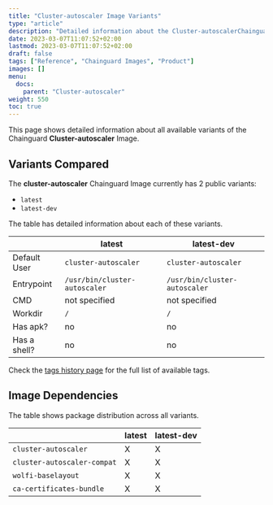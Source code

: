 ```yaml
---
title: "Cluster-autoscaler Image Variants"
type: "article"
description: "Detailed information about the Cluster-autoscalerChainguard Image variants"
date: 2023-03-07T11:07:52+02:00
lastmod: 2023-03-07T11:07:52+02:00
draft: false
tags: ["Reference", "Chainguard Images", "Product"]
images: []
menu:
  docs:
    parent: "Cluster-autoscaler"
weight: 550
toc: true
---
```


This page shows detailed information about all available variants of the Chainguard **Cluster-autoscaler** Image.

## Variants Compared
The **cluster-autoscaler** Chainguard Image currently has 2 public variants: 

- `latest`
- `latest-dev`

The table has detailed information about each of these variants.

|              | latest                        | latest-dev                    |
|--------------|-------------------------------|-------------------------------|
| Default User | `cluster-autoscaler`          | `cluster-autoscaler`          |
| Entrypoint   | `/usr/bin/cluster-autoscaler` | `/usr/bin/cluster-autoscaler` |
| CMD          | not specified                 | not specified                 |
| Workdir      | `/`                           | `/`                           |
| Has apk?     | no                            | no                            |
| Has a shell? | no                            | no                            |

Check the [tags history page](/chainguard/chainguard-images/reference/cluster-autoscaler/tags_history/) for the full list of available tags.
## Image Dependencies
The table shows package distribution across all variants.

|                             | latest | latest-dev |
|-----------------------------|--------|------------|
| `cluster-autoscaler`        | X      | X          |
| `cluster-autoscaler-compat` | X      | X          |
| `wolfi-baselayout`          | X      | X          |
| `ca-certificates-bundle`    | X      | X          |
